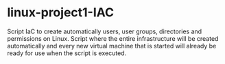 # linux-project1-IAC
Script IaC to create automatically users, user groups, directories and permissions on Linux.
Script where the entire infrastructure will be created automatically and every new virtual machine that is started will already be ready for use when the script is executed.
